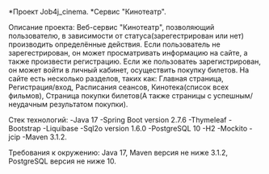 *Проект Job4j_cinema.
*Сервис "Кинотеатр".

Описание проекта:
Веб-сервис "Кинотеатр", позволяющий пользователю, в зависимости от статуса(зарегестрирован или нет) производить определённые
действия. Если пользователь не зарегестрирован, он может просматривать информацию на сайте, а также произвести регистрацию.
Если же пользоватеь зарегистрирован, он может войти в личный кабинет, осуществить покупку билетов. На сайте есть несколько
разделов, таких как: Главная страница, Регистрация/вход, Расписания сеансов, Кинотека(список всех фильмов), Страница покупки
билетов(А также страницы с успешным/неудачным результатом покупки).

Стек технологий:
-Java 17
-Spring Boot version 2.7.6
-Thymeleaf
-Bootstrap
-Liquibase
-Sql2o version 1.6.0
-PostgreSQL 10
-H2
-Mockito
-jcip 
-Maven 3.1.2.

Требования к окружению:
Java 17, Maven версия не ниже 3.1.2, PostgreSQL версия не ниже 10.



